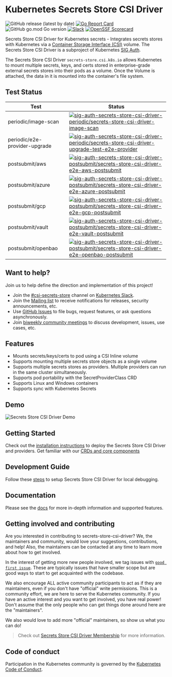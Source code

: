 # Kubernetes Secrets Store CSI Driver

![GitHub release (latest by date)](https://img.shields.io/github/v/release/kubernetes-sigs/secrets-store-csi-driver)
[![Go Report Card](https://goreportcard.com/badge/kubernetes-sigs/secrets-store-csi-driver)](https://goreportcard.com/report/kubernetes-sigs/secrets-store-csi-driver)
![GitHub go.mod Go version](https://img.shields.io/github/go-mod/go-version/kubernetes-sigs/secrets-store-csi-driver)
[![Slack](https://img.shields.io/badge/Slack-%23csi--secrets--store-blueviolet)](https://kubernetes.slack.com/archives/C013PUP2WRK)
[![OpenSSF Scorecard](https://api.securityscorecards.dev/projects/github.com/kubernetes-sigs/secrets-store-csi-driver/badge)](https://api.securityscorecards.dev/projects/github.com/kubernetes-sigs/secrets-store-csi-driver)

Secrets Store CSI Driver for Kubernetes secrets - Integrates secrets stores with Kubernetes via a [Container Storage Interface (CSI)](https://kubernetes-csi.github.io/docs/) volume. The Secrets Store CSI Driver is a subproject of Kubernetes [SIG Auth](https://github.com/kubernetes/community/tree/master/sig-auth).

The Secrets Store CSI Driver `secrets-store.csi.k8s.io` allows Kubernetes to mount multiple secrets, keys, and certs stored in enterprise-grade external secrets stores into their pods as a volume. Once the Volume is attached, the data in it is mounted into the container's file system.

## Test Status

| Test                          | Status                                                                                                                                                                                                                                                                                                                                                                            |
| ----------------------------- | --------------------------------------------------------------------------------------------------------------------------------------------------------------------------------------------------------------------------------------------------------------------------------------------------------------------------------------------------------------------------------- |
| periodic/image-scan           | [![sig-auth-secrets-store-csi-driver-periodic/secrets-store-csi-driver-image-scan](https://testgrid.k8s.io/q/summary/sig-auth-secrets-store-csi-driver-periodic/secrets-store-csi-driver-image-scan/tests_status?style=svg)](https://testgrid.k8s.io/sig-auth-secrets-store-csi-driver-periodic#secrets-store-csi-driver-image-scan)                                              |
| periodic/e2e-provider-upgrade | [![sig-auth-secrets-store-csi-driver-periodic/secrets-store-csi-driver-upgrade-test-e2e-provider](https://testgrid.k8s.io/q/summary/sig-auth-secrets-store-csi-driver-periodic/secrets-store-csi-driver-upgrade-test-e2e-provider/tests_status?style=svg)](https://testgrid.k8s.io/sig-auth-secrets-store-csi-driver-periodic#secrets-store-csi-driver-upgrade-test-e2e-provider) |
| postsubmit/aws                | [![sig-auth-secrets-store-csi-driver-postsubmit/secrets-store-csi-driver-e2e-aws-postsubmit](https://testgrid.k8s.io/q/summary/sig-auth-secrets-store-csi-driver-postsubmit/secrets-store-csi-driver-e2e-aws-postsubmit/tests_status?style=svg)](https://testgrid.k8s.io/sig-auth-secrets-store-csi-driver-postsubmit#secrets-store-csi-driver-e2e-aws-postsubmit)                |
| postsubmit/azure              | [![sig-auth-secrets-store-csi-driver-postsubmit/secrets-store-csi-driver-e2e-azure-postsubmit](https://testgrid.k8s.io/q/summary/sig-auth-secrets-store-csi-driver-postsubmit/secrets-store-csi-driver-e2e-azure-postsubmit/tests_status?style=svg)](https://testgrid.k8s.io/sig-auth-secrets-store-csi-driver-postsubmit#secrets-store-csi-driver-e2e-azure-postsubmit)          |
| postsubmit/gcp                | [![sig-auth-secrets-store-csi-driver-postsubmit/secrets-store-csi-driver-e2e-gcp-postsubmit](https://testgrid.k8s.io/q/summary/sig-auth-secrets-store-csi-driver-postsubmit/secrets-store-csi-driver-e2e-gcp-postsubmit/tests_status?style=svg)](https://testgrid.k8s.io/sig-auth-secrets-store-csi-driver-postsubmit#secrets-store-csi-driver-e2e-gcp-postsubmit)                |
| postsubmit/vault              | [![sig-auth-secrets-store-csi-driver-postsubmit/secrets-store-csi-driver-e2e-vault-postsubmit](https://testgrid.k8s.io/q/summary/sig-auth-secrets-store-csi-driver-postsubmit/secrets-store-csi-driver-e2e-vault-postsubmit/tests_status?style=svg)](https://testgrid.k8s.io/sig-auth-secrets-store-csi-driver-postsubmit#secrets-store-csi-driver-e2e-vault-postsubmit)          |
| postsubmit/openbao            | [![sig-auth-secrets-store-csi-driver-postsubmit/secrets-store-csi-driver-e2e-openbao-postsubmit](https://testgrid.k8s.io/q/summary/sig-auth-secrets-store-csi-driver-postsubmit/secrets-store-csi-driver-e2e-openbao-postsubmit/tests_status?style=svg)](https://testgrid.k8s.io/sig-auth-secrets-store-csi-driver-postsubmit#secrets-store-csi-driver-e2e-openbao-postsubmit)    |

## Want to help?

Join us to help define the direction and implementation of this project!

- Join the [#csi-secrets-store](https://kubernetes.slack.com/messages/csi-secrets-store) channel on [Kubernetes Slack](https://kubernetes.slack.com/).
- Join the [Mailing list](https://groups.google.com/forum/#!forum/kubernetes-secrets-store-csi-driver) to receive notifications for releases, security announcements, etc.
- Use [GitHub Issues](https://github.com/kubernetes-sigs/secrets-store-csi-driver/issues) to file bugs, request features, or ask questions asynchronously.
- Join [biweekly community meetings](https://docs.google.com/document/d/1q74nboAg0GSPcom3kLWCIoWg43Qg3mr306KNL58f2hg/edit?usp=sharing) to discuss development, issues, use cases, etc.

## Features

- Mounts secrets/keys/certs to pod using a CSI Inline volume
- Supports mounting multiple secrets store objects as a single volume
- Supports multiple secrets stores as providers. Multiple providers can run in the same cluster simultaneously.
- Supports pod portability with the SecretProviderClass CRD
- Supports Linux and Windows containers
- Supports sync with Kubernetes Secrets

## Demo

![Secrets Store CSI Driver Demo](img/demo.gif "Secrets Store CSI Driver Azure Key Vault Provider Demo")

## Getting Started

Check out the [installation instructions](https://secrets-store-csi-driver.sigs.k8s.io/getting-started/installation.html) to deploy the Secrets Store CSI Driver and providers. Get familiar with our [CRDs and core components](https://secrets-store-csi-driver.sigs.k8s.io/concepts.html)

## Development Guide

Follow these [steps](./.local/README.md) to setup Secrets Store CSI Driver for local debugging.

## Documentation

Please see the [docs](https://secrets-store-csi-driver.sigs.k8s.io) for more in-depth information and supported features.

## Getting involved and contributing

Are you interested in contributing to secrets-store-csi-driver? We, the maintainers and community, would love your suggestions, contributions, and help! Also, the maintainers can be contacted at any time to learn more about how to get involved.

In the interest of getting more new people involved, we tag issues with [`good first issue`](https://github.com/kubernetes-sigs/secrets-store-csi-driver/issues?q=is%3Aissue+is%3Aopen+sort%3Aupdated-desc+label%3A%22good+first+issue%22). These are typically issues that have smaller scope but are good ways to start to get acquainted with the codebase.

We also encourage ALL active community participants to act as if they are maintainers, even if you don't have "official" write permissions. This is a community effort, we are here to serve the Kubernetes community. If you have an active interest and you want to get involved, you have real power! Don't assume that the only people who can get things done around here are the "maintainers".

We also would love to add more "official" maintainers, so show us what you can do!

> Check out [Secrets Store CSI Driver Membership](./docs/MEMBERSHIP.md) for more information.

## Code of conduct

Participation in the Kubernetes community is governed by the [Kubernetes Code of Conduct](code-of-conduct.md).
